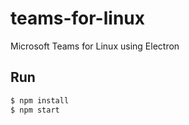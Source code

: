 # teams-for-linux
Microsoft Teams for Linux using Electron

## Run

```bash
$ npm install
$ npm start
```
